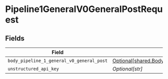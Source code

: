 # Pipeline1GeneralV0GeneralPostRequest


## Fields

| Field                                                                                                          | Type                                                                                                           | Required                                                                                                       | Description                                                                                                    |
| -------------------------------------------------------------------------------------------------------------- | -------------------------------------------------------------------------------------------------------------- | -------------------------------------------------------------------------------------------------------------- | -------------------------------------------------------------------------------------------------------------- |
| `body_pipeline_1_general_v0_general_post`                                                                      | [Optional[shared.BodyPipeline1GeneralV0GeneralPost]](../../models/shared/bodypipeline1generalv0generalpost.md) | :heavy_minus_sign:                                                                                             | N/A                                                                                                            |
| `unstructured_api_key`                                                                                         | *Optional[str]*                                                                                                | :heavy_minus_sign:                                                                                             | N/A                                                                                                            |